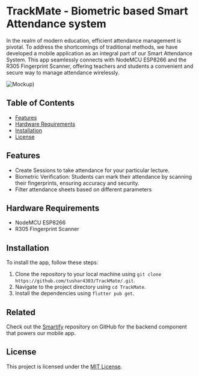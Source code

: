 # TrackMate - Biometric based Smart Attendance system

In the realm of modern education, efficient attendance management is pivotal. To address the shortcomings of traditional methods, we have developed a mobile application as an integral part of our Smart Attendance System. This app seamlessly connects with NodeMCU ESP8266 and the R305 Fingerprint Scanner, offering teachers and students a convenient and secure way to manage attendance wirelessly.

![Mockup)](https://github.com/tushar4303/TrackMate/assets/88235295/d65f7a32-1fd0-4b81-9aca-c1105a63299d)

## Table of Contents

- [Features](#features)
- [Hardware Requirements](#hardware-requirements)
- [Installation](#installation)
- [License](#license)

## Features

- Create Sessions to take attendance for your particular lecture.
- Biometric Verification: Students can mark their attendance by scanning their fingerprints, ensuring accuracy and security.
- Filter attendance sheets based on different parameters


## Hardware Requirements

- NodeMCU ESP8266
- R305 Fingerprint Scanner

## Installation

To install the app, follow these steps:

1. Clone the repository to your local machine using `git clone https://github.com/tushar4303/TrackMate/.git`.
2. Navigate to the project directory using `cd TrackMate`.
3. Install the dependencies using `flutter pub get`.


## Related

Check out the [Smartify](https://github.com/jasmit21/smartify) repository on GitHub for the backend component that powers our mobile app.


## License

This project is licensed under the [MIT License](LICENSE).
